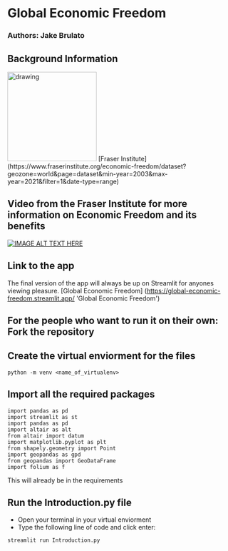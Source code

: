# Global Economic Freedom
### Authors: Jake Brulato

## Background Information
<img src="https://upload.wikimedia.org/wikipedia/commons/thumb/1/1b/Fraser_Institute_logo.svg/1200px-Fraser_Institute_logo.svg.png" alt="drawing" width="200" height = "200"/>
[Fraser Institute](https://www.fraserinstitute.org/economic-freedom/dataset?geozone=world&page=dataset&min-year=2003&max-year=2021&filter=1&date-type=range)

## Video from the Fraser Institute for more information on Economic Freedom and its benefits
[![IMAGE ALT TEXT HERE](https://img.youtube.com/vi/3_HnZa2XSrc/0.jpg)](https://www.youtube.com/watch?v=3_HnZa2XSrc)


## Link to the app
The final version of the app will always be  up on Streamlit for anyones viewing pleasure.
[Global Economic Freedom] (https://global-economic-freedom.streamlit.app/ 'Global Economic Freedom')


## For the people who want to run it on their own: Fork the repository

## Create the virtual enviorment for the files
```
python -m venv <name_of_virtualenv>
```

## Import all the required packages
```
import pandas as pd
import streamlit as st
import pandas as pd
import altair as alt
from altair import datum
import matplotlib.pyplot as plt
from shapely.geometry import Point
import geopandas as gpd
from geopandas import GeoDataFrame
import folium as f
```

This will already be in the requirements

## Run the Introduction.py file
- Open your terminal in your virtual enviorment
- Type the following line of code and click enter:
```
streamlit run Introduction.py
```


